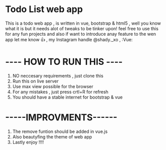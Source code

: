 # Todo List web app

This is a todo web app , is written in vue, bootstrap & html5 ,  well you know what it is but  it needs alot of tweaks to be tinker upon! feel free to use this for any fun projects and also if want to introduce anay feature to the wen app let me know :thumbsup: , my Instagram handle @shady._xo , :Vue:


 # ---- HOW TO RUN THIS ----
 1. NO neccesary requirements , just clone this 
 2. Run this on live server 
 3. Use max view possible for the browser
 4. For any mistakes , just press crtl+R for refresh 
 5. You should have a stable internet for bootstrap & vue 
 
  # -----IMPROVMENTS------
 
 1. The remove funtion should be added in vue.js
 2. Also beautyfing the theme of web app
 3. Lastly enjoy !!!!
